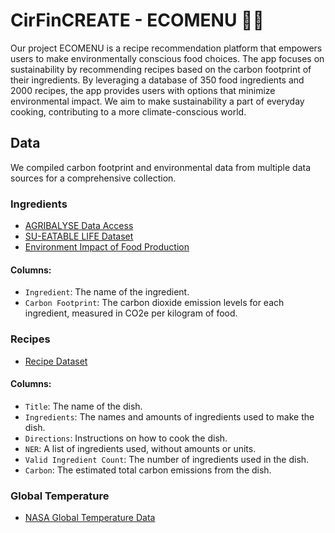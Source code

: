 # CirFinCREATE - ECOMENU 🌱🍳
Our project ECOMENU is a recipe recommendation platform that empowers users to make environmentally conscious food choices. The app focuses on sustainability by recommending recipes based on the carbon footprint of their ingredients. By leveraging a database of 350 food ingredients and 2000 recipes, the app provides users with options that minimize environmental impact. We aim to make sustainability a part of everyday cooking, contributing to a more climate-conscious world.

## Data
We compiled carbon footprint and environmental data from multiple data sources for a comprehensive collection. 

### Ingredients
- [AGRIBALYSE Data Access](https://doc.agribalyse.fr/documentation-en/agribalyse-data/data-access)
- [SU-EATABLE LIFE Dataset](https://figshare.com/articles/dataset/SU-EATABLE_LIFE_a_comprehensive_database_of_carbon_and_water_footprints_of_food_commodities/13271111?file=27921765)
- [Environment Impact of Food Production](https://www.kaggle.com/datasets/selfvivek/environment-impact-of-food-production)

#### Columns:
- `Ingredient`: The name of the ingredient.
- `Carbon Footprint`: The carbon dioxide emission levels for each ingredient, measured in CO2e per kilogram of food.

### Recipes
- [Recipe Dataset](https://www.kaggle.com/datasets/wilmerarltstrmberg/recipe-dataset-over-2m)

#### Columns:
- `Title`: The name of the dish.
- `Ingredients`: The names and amounts of ingredients used to make the dish.
- `Directions`: Instructions on how to cook the dish.
- `NER`: A list of ingredients used, without amounts or units.
- `Valid Ingredient Count`: The number of ingredients used in the dish.
- `Carbon`: The estimated total carbon emissions from the dish.

### Global Temperature
- [NASA Global Temperature Data](https://climate.nasa.gov/vital-signs/global-temperature/?intent=121)
